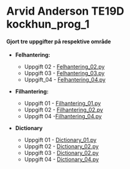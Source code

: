 # Arvid Anderson TE19D kockhun_prog_1

#### Gjort tre uppgifter på respektive område

- **Felhantering:**
  
  - Uppgift 02 - [Felhantering_02.py](https://github.com/ArvidAnderson/kokchun_prog1/blob/main/Felhantering_02.py "Felhantering_02.py")
  - Uppgift 03 - [Felhantering_03.py](https://github.com/ArvidAnderson/kokchun_prog1/blob/main/Felhantering_03.py "Felhantering_03.py")
  - Uppgift_04 - [Felhantering_04.py](https://github.com/ArvidAnderson/kokchun_prog1/blob/main/Felhantering_04.py "Felhantering_04.py")

- **Filhantering:**
  
  - Uppgift 01 -  [Filhantering_01.py](https://github.com/ArvidAnderson/kokchun_prog1/blob/main/Filhantering_01.py "Filhantering_01.py")
  - Uppgift 02 - [Filhantering_02.py](https://github.com/ArvidAnderson/kokchun_prog1/blob/main/Filhantering_02.py "Filhantering_02.py")
  - Uppgift 04 -[Filhantering_04.py](https://github.com/ArvidAnderson/kokchun_prog1/blob/main/Filhantering_04.py "Filhantering_04.py")

- **Dictionary**
  
  - Uppgift 01 - [Dictionary_01.py](https://github.com/ArvidAnderson/kokchun_prog1/blob/main/Dictionary_01.py)
  - Uppgift 02 - [Dictionary_02.py](https://github.com/ArvidAnderson/kokchun_prog1/blob/main/Dictionary_02.py)
  - Uppgift 03 - [Dictionary_02.py](https://github.com/ArvidAnderson/kokchun_prog1/blob/main/Dictionary_02.py)
  - Uppgift 04 - [Dictionary_04.py](https://github.com/ArvidAnderson/kokchun_prog1/blob/main/Dictionary_04.py)
